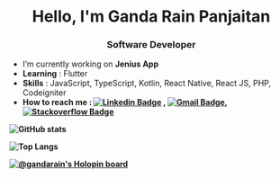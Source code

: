 
<h1 align="center"> Hello, I'm Ganda Rain Panjaitan</h1>
<h3 align="center">Software Developer</h3>

- I’m currently working on <b>Jenius App</b>
- <b>Learning</b> : Flutter
- <b>Skills</b> : JavaScript, TypeScript, Kotlin, React Native, React JS, PHP, Codeigniter
- <b>How to reach me<b/> : [![Linkedin Badge](https://img.shields.io/badge/-LinkedIn-blue?style=flat-square&logo=Linkedin&logoColor=white&link=)](https://www.linkedin.com/in/ganda-rain-panjaitan-49aa18162/) 
, [![Gmail Badge](https://img.shields.io/badge/-Gmail-c14438?style=flat-square&logo=Gmail&logoColor=white&link=mailto:shuklaraghav321.com)](mailto:gandarainpanjaitan@gmail.com), [![Stackoverflow Badge](https://img.shields.io/badge/-Stackoverflow-orange?style=flat-square&logo=Stackoverflow&logoColor=white&link=)](https://stackoverflow.com/users/11513854/ganda-rain-panjaitan) 

![GitHub stats](https://github-readme-stats.vercel.app/api?username=gandarain&show_icons=true&theme=tokyonight)

![Top Langs](https://github-readme-stats.vercel.app/api/top-langs/?username=gandarain&theme=tokyonight&layout=compact&hide=html,php,hack,css,TeX)

[![@gandarain's Holopin board](https://holopin.io/api/user/board?user=gandarain)](https://holopin.io/@gandarain)
